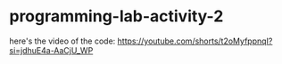 # programming-lab-activity-2

here's the video of the code:
https://youtube.com/shorts/t2oMyfppnqI?si=jdhuE4a-AaCjU_WP
